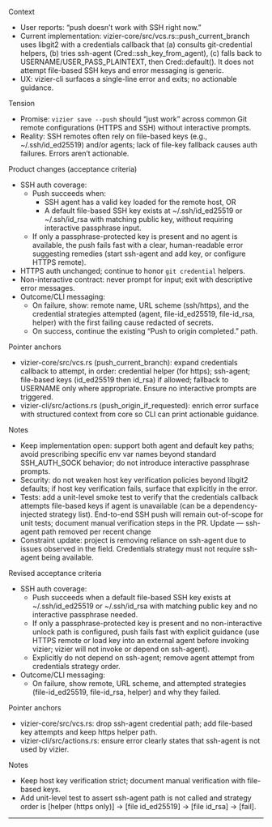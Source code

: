 Context
- User reports: “push doesn’t work with SSH right now.”
- Current implementation: vizier-core/src/vcs.rs::push_current_branch uses libgit2 with a credentials callback that (a) consults git-credential helpers, (b) tries ssh-agent (Cred::ssh_key_from_agent), (c) falls back to USERNAME/USER_PASS_PLAINTEXT, then Cred::default(). It does not attempt file-based SSH keys and error messaging is generic.
- UX: vizier-cli surfaces a single-line error and exits; no actionable guidance.

Tension
- Promise: `vizier save --push` should “just work” across common Git remote configurations (HTTPS and SSH) without interactive prompts.
- Reality: SSH remotes often rely on file-based keys (e.g., ~/.ssh/id_ed25519) and/or agents; lack of file-key fallback causes auth failures. Errors aren’t actionable.

Product changes (acceptance criteria)
- SSH auth coverage:
  - Push succeeds when:
    - SSH agent has a valid key loaded for the remote host, OR
    - A default file-based SSH key exists at ~/.ssh/id_ed25519 or ~/.ssh/id_rsa with matching public key, without requiring interactive passphrase input.
  - If only a passphrase-protected key is present and no agent is available, the push fails fast with a clear, human-readable error suggesting remedies (start ssh-agent and add key, or configure HTTPS remote).
- HTTPS auth unchanged; continue to honor `git credential` helpers.
- Non-interactive contract: never prompt for input; exit with descriptive error messages.
- Outcome/CLI messaging:
  - On failure, show: remote name, URL scheme (ssh/https), and the credential strategies attempted (agent, file-id_ed25519, file-id_rsa, helper) with the first failing cause redacted of secrets.
  - On success, continue the existing “Push to origin completed.” path.

Pointer anchors
- vizier-core/src/vcs.rs (push_current_branch): expand credentials callback to attempt, in order: credential helper (for https); ssh-agent; file-based keys (id_ed25519 then id_rsa) if allowed; fallback to USERNAME only where appropriate. Ensure no interactive prompts are triggered.
- vizier-cli/src/actions.rs (push_origin_if_requested): enrich error surface with structured context from core so CLI can print actionable guidance.

Notes
- Keep implementation open: support both agent and default key paths; avoid prescribing specific env var names beyond standard SSH_AUTH_SOCK behavior; do not introduce interactive passphrase prompts.
- Security: do not weaken host key verification policies beyond libgit2 defaults; if host key verification fails, surface that explicitly in the error.
- Tests: add a unit-level smoke test to verify that the credentials callback attempts file-based keys if agent is unavailable (can be a dependency-injected strategy list). End-to-end SSH push will remain out-of-scope for unit tests; document manual verification steps in the PR.
Update — ssh-agent path removed per recent change
- Constraint update: project is removing reliance on ssh-agent due to issues observed in the field. Credentials strategy must not require ssh-agent being available.

Revised acceptance criteria
- SSH auth coverage:
  - Push succeeds when a default file-based SSH key exists at ~/.ssh/id_ed25519 or ~/.ssh/id_rsa with matching public key and no interactive passphrase needed.
  - If only a passphrase-protected key is present and no non-interactive unlock path is configured, push fails fast with explicit guidance (use HTTPS remote or load key into an external agent before invoking vizier; vizier will not invoke or depend on ssh-agent).
  - Explicitly do not depend on ssh-agent; remove agent attempt from credentials strategy order.
- Outcome/CLI messaging:
  - On failure, show remote, URL scheme, and attempted strategies (file-id_ed25519, file-id_rsa, helper) and why they failed.

Pointer anchors
- vizier-core/src/vcs.rs: drop ssh-agent credential path; add file-based key attempts and keep https helper path.
- vizier-cli/src/actions.rs: ensure error clearly states that ssh-agent is not used by vizier.

Notes
- Keep host key verification strict; document manual verification with file-based keys.
- Add unit-level test to assert ssh-agent path is not called and strategy order is [helper (https only)] → [file id_ed25519] → [file id_rsa] → [fail].

---

